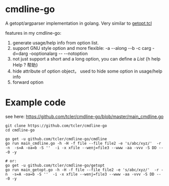 # cmdline-go
A getopt/argparser implementation in golang. Very similar to [getopt.tcl](https://github.com/tcler/getopt.tcl)

features in my cmdline-go:
1. generate usage/help info from option list.
2. support GNU style option and more flexible: -a --along --b -c carg -d=darg -ooptionalarg -- --notoption
2. not just support a short and a long option, you can define a *List* {h help Help ? 帮助}
3. hide attribute of option object， used to hide some option in usage/help info
4. forward option

# Example code
see here: https://github.com/tcler/cmdline-go/blob/master/main_cmdline.go

```
git clone https://github.com/tcler/cmdline-go
cd cmdline-go

go get -u github.com/tcler/cmdline-go/cmdline
go run main_cmdline.go -h -H -f file --file file2 -e 's/abc/xyz/'  -r -n  -s=A -oa=b -S ''  -i -x xfile --wenj=file3 --www -aa -vvv -S DD -- -0 -y

# or:
go get -u github.com/tcler/cmdline-go/getopt
go run main_getopt.go -h -H -f file --file file2 -e 's/abc/xyz/'  -r -n  -s=A -oa=b -S ''  -i -x xfile --wenj=file3 --www -aa -vvv -S DD -- -0 -y
```
